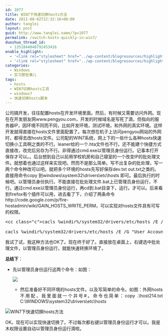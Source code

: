 ```yaml
---
id: 1077
title: WIN7下快速切换hosts方法
date: 2011-08-02T22:32:16+00:00
author: tanglei
layout: post
guid: http://www.tanglei.name/?p=1077
permalink: /switch-hosts-quickly-in-win7/
duoshuo_thread_id:
  - 1351844048792453416
enable_highlight:
  - '<link rel="stylesheet" href="../wp-content/blogresources/highlightconfig/highlight.default.min.css"><script src="../wp-content/blogresources/highlightconfig/jquery-2.1.4.min.js"></script><script src="../wp-content/blogresources/highlightconfig/enable_highlight.js"></script>'
  - '<link rel="stylesheet" href="../wp-content/blogresources/highlightconfig/highlight.default.min.css"><script src="../wp-content/blogresources/highlightconfig/jquery-2.1.4.min.js"></script><script src="../wp-content/blogresources/highlightconfig/enable_highlight.js"></script>'
categories:
  - Windows
  - 实习那些事儿
tags:
  - hosts
  - WIN7切换hosts工具
  - windows7
  - 快速切换hosts脚本
---
```

公司搞开发，往往配置hosts在开发环境里面。然后，有时候又需要访问外网。现在在开发朋友网www.pengyou.com，开发的时候域名是写死了滴，但指向的服务器IP，因环境不同而不同，比如开发环境，测试环境，和外网的真实环境。这样开发就得直接在hosts文件里面配置了。每次想在机子上访问pengyou网站的外网时，都得去改hosts文件。公司配的WIN7系统，网上下的一些什么各种hosts快速切换小工具啊之类的不行。leaner给的一个.hta文件也不行。还不能建个快捷方式直接改，改完后另存为不行。非得通过cmd.exe以管理员身份运行。记事本打开保存才可以。。后台想到自己以前用学校机房和自己寝室的一个改变IP的批处理文件。就想着也通过这样来实现吧。然而不是那么简单。写不出复杂的批处理，写一两个命令种改可以吧。就把多个环境的hosts先写好保存dev.txt out.txt之类的。直接用命令copy 到windows\system32\drivers\etc\hosts 即可。最后执行的时候吧。以管理员身份执行。不能直接在批处理文件.bat上已管理员身份运行，不行。通过cmd.exe以管理员身份运行，再cd到.bat目录下，运行。才可以。后来看到firefox有个插件可以用，进去看了下，介绍了两条命令http://code.google.com/p/fire-hostadmin/wiki/GAIN\_HOSTS\_WRITE_PERM，可以实现对hosts文件具有可写的权限。

<pre>&lt;cc class="c">cacls %windir%/system32/drivers/etc/hosts /E /G Users:W

cacls %windir%/system32/drivers/etc/hosts /E /G "User Account Name":W&lt;/cc></pre>

我试了试，我这种方法也OK了。现在终于好了。直接放在桌面上，右键选中批处理文件，以管理员身份运行，就能快速转换环境了。

**总结下**：

  * <div>
      先以管理员身份运行这两个命令：如图：
    </div>
    
    ![](http://www.tanglei.name/wp-content/uploads/2011/08/080211_1432_hosts1.png)</li> 
    
      * <div style="text-align: justify;">
          然后准备好不同环境的hosts文件。以及写简单的命令。如图：外网hosts不用配，我里面就一个井号#。命令也简单：copy .\host214.txt C:\WINDOWS\system32\drivers\etc\hosts
        </div></ul> 
    
    ![WIN7下快速切换hosts方法](http://www.tanglei.name/wp-content/uploads/2011/08/080211_1432_hosts2.png)
    
    OK。现在可以实现快速切换了。不过每次都右键以管理员身份运行才可以。我是木权限设置自动以管理员身份运行滴啦。